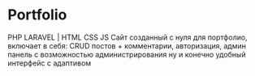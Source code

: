 # Portfolio
PHP LARAVEL | HTML CSS JS
Сайт созданный с нуля для портфолио, включает в себя: CRUD постов + комментарии, авторизация, админ панель с возможностью администрирования ну и конечно удобный интерфейс с адаптивом
